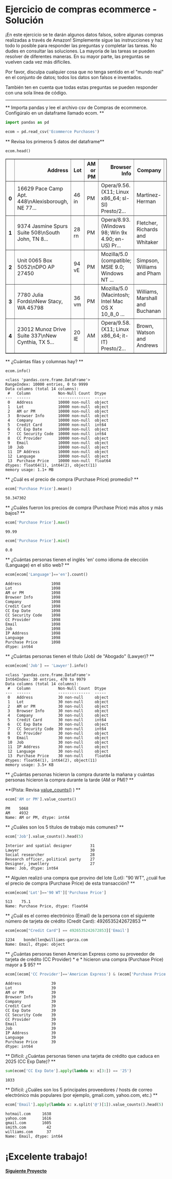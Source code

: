 # Ejercicio de compras ecommerce - Solución

¡En este ejercicio se te darán algunos datos falsos, sobre algunas compras realizadas a través de Amazon! Simplemente sigue las instrucciones y haz todo lo posible para responder las preguntas y completar las tareas. No dudes en consultar las soluciones. La mayoría de las tareas se pueden resolver de diferentes maneras. En su mayor parte, las preguntas se vuelven cada vez más difíciles.

Por favor, disculpa cualquier cosa que no tenga sentido en el "mundo real" en el conjunto de datos; todos los datos son falsos e inventados.

También ten en cuenta que todas estas preguntas se pueden responder con una sola línea de código.
____
** Importa pandas y lee el archivo csv de Compras de ecommerce. Configúralo en un dataframe llamado ecom. **


```python
import pandas as pd
```


```python
ecom = pd.read_csv('Ecommerce Purchases')
```

** Revisa los primeros 5 datos del dataframe**


```python
ecom.head()
```




<div>
<table border="1" class="dataframe">
  <thead>
    <tr style="text-align: right;">
      <th></th>
      <th>Address</th>
      <th>Lot</th>
      <th>AM or PM</th>
      <th>Browser Info</th>
      <th>Company</th>
      <th>Credit Card</th>
      <th>CC Exp Date</th>
      <th>CC Security Code</th>
      <th>CC Provider</th>
      <th>Email</th>
      <th>Job</th>
      <th>IP Address</th>
      <th>Language</th>
      <th>Purchase Price</th>
    </tr>
  </thead>
  <tbody>
    <tr>
      <th>0</th>
      <td>16629 Pace Camp Apt. 448\nAlexisborough, NE 77...</td>
      <td>46 in</td>
      <td>PM</td>
      <td>Opera/9.56.(X11; Linux x86_64; sl-SI) Presto/2...</td>
      <td>Martinez-Herman</td>
      <td>6011929061123406</td>
      <td>02/20</td>
      <td>900</td>
      <td>JCB 16 digit</td>
      <td>pdunlap@yahoo.com</td>
      <td>Scientist, product/process development</td>
      <td>149.146.147.205</td>
      <td>el</td>
      <td>98.14</td>
    </tr>
    <tr>
      <th>1</th>
      <td>9374 Jasmine Spurs Suite 508\nSouth John, TN 8...</td>
      <td>28 rn</td>
      <td>PM</td>
      <td>Opera/8.93.(Windows 98; Win 9x 4.90; en-US) Pr...</td>
      <td>Fletcher, Richards and Whitaker</td>
      <td>3337758169645356</td>
      <td>11/18</td>
      <td>561</td>
      <td>Mastercard</td>
      <td>anthony41@reed.com</td>
      <td>Drilling engineer</td>
      <td>15.160.41.51</td>
      <td>fr</td>
      <td>70.73</td>
    </tr>
    <tr>
      <th>2</th>
      <td>Unit 0065 Box 5052\nDPO AP 27450</td>
      <td>94 vE</td>
      <td>PM</td>
      <td>Mozilla/5.0 (compatible; MSIE 9.0; Windows NT ...</td>
      <td>Simpson, Williams and Pham</td>
      <td>675957666125</td>
      <td>08/19</td>
      <td>699</td>
      <td>JCB 16 digit</td>
      <td>amymiller@morales-harrison.com</td>
      <td>Customer service manager</td>
      <td>132.207.160.22</td>
      <td>de</td>
      <td>0.95</td>
    </tr>
    <tr>
      <th>3</th>
      <td>7780 Julia Fords\nNew Stacy, WA 45798</td>
      <td>36 vm</td>
      <td>PM</td>
      <td>Mozilla/5.0 (Macintosh; Intel Mac OS X 10_8_0 ...</td>
      <td>Williams, Marshall and Buchanan</td>
      <td>6011578504430710</td>
      <td>02/24</td>
      <td>384</td>
      <td>Discover</td>
      <td>brent16@olson-robinson.info</td>
      <td>Drilling engineer</td>
      <td>30.250.74.19</td>
      <td>es</td>
      <td>78.04</td>
    </tr>
    <tr>
      <th>4</th>
      <td>23012 Munoz Drive Suite 337\nNew Cynthia, TX 5...</td>
      <td>20 IE</td>
      <td>AM</td>
      <td>Opera/9.58.(X11; Linux x86_64; it-IT) Presto/2...</td>
      <td>Brown, Watson and Andrews</td>
      <td>6011456623207998</td>
      <td>10/25</td>
      <td>678</td>
      <td>Diners Club / Carte Blanche</td>
      <td>christopherwright@gmail.com</td>
      <td>Fine artist</td>
      <td>24.140.33.94</td>
      <td>es</td>
      <td>77.82</td>
    </tr>
  </tbody>
</table>
</div>



** ¿Cuántas filas y columnas hay? **


```python
ecom.info()
```

    <class 'pandas.core.frame.DataFrame'>
    RangeIndex: 10000 entries, 0 to 9999
    Data columns (total 14 columns):
     #   Column            Non-Null Count  Dtype  
    ---  ------            --------------  -----  
     0   Address           10000 non-null  object
     1   Lot               10000 non-null  object
     2   AM or PM          10000 non-null  object
     3   Browser Info      10000 non-null  object
     4   Company           10000 non-null  object
     5   Credit Card       10000 non-null  int64  
     6   CC Exp Date       10000 non-null  object
     7   CC Security Code  10000 non-null  int64  
     8   CC Provider       10000 non-null  object
     9   Email             10000 non-null  object
     10  Job               10000 non-null  object
     11  IP Address        10000 non-null  object
     12  Language          10000 non-null  object
     13  Purchase Price    10000 non-null  float64
    dtypes: float64(1), int64(2), object(11)
    memory usage: 1.1+ MB


** ¿Cuál es el precio de compra (Purchase Price) promedio? **


```python
ecom['Purchase Price'].mean()
```




    50.347302



** ¿Cuáles fueron los precios de compra (Purchase Price) más altos y más bajos? **


```python
ecom['Purchase Price'].max()
```




    99.99




```python
ecom['Purchase Price'].min()
```




    0.0



** ¿Cuántas personas tienen el inglés 'en' como idioma de elección (Language) en el sitio web? **


```python
ecom[ecom['Language']=='en'].count()
```




    Address             1098
    Lot                 1098
    AM or PM            1098
    Browser Info        1098
    Company             1098
    Credit Card         1098
    CC Exp Date         1098
    CC Security Code    1098
    CC Provider         1098
    Email               1098
    Job                 1098
    IP Address          1098
    Language            1098
    Purchase Price      1098
    dtype: int64



** ¿Cuántas personas tienen el título (Job) de "Abogado" (Lawyer)? **



```python
ecom[ecom['Job'] == 'Lawyer'].info()
```

    <class 'pandas.core.frame.DataFrame'>
    Int64Index: 30 entries, 470 to 9979
    Data columns (total 14 columns):
     #   Column            Non-Null Count  Dtype  
    ---  ------            --------------  -----  
     0   Address           30 non-null     object
     1   Lot               30 non-null     object
     2   AM or PM          30 non-null     object
     3   Browser Info      30 non-null     object
     4   Company           30 non-null     object
     5   Credit Card       30 non-null     int64  
     6   CC Exp Date       30 non-null     object
     7   CC Security Code  30 non-null     int64  
     8   CC Provider       30 non-null     object
     9   Email             30 non-null     object
     10  Job               30 non-null     object
     11  IP Address        30 non-null     object
     12  Language          30 non-null     object
     13  Purchase Price    30 non-null     float64
    dtypes: float64(1), int64(2), object(11)
    memory usage: 3.5+ KB


** ¿Cuántas personas hicieron la compra durante la mañana y cuántas personas hicieron la compra durante la tarde (AM or PM)? **

  **(Pista: Revisa [value_counts()](http://pandas.pydata.org/pandas-docs/stable/generated/pandas.Series.value_counts.html) ) **


```python
ecom['AM or PM'].value_counts()
```




    PM    5068
    AM    4932
    Name: AM or PM, dtype: int64



** ¿Cuáles son los 5 títulos de trabajo más comunes? **


```python
ecom['Job'].value_counts().head(5)
```




    Interior and spatial designer        31
    Lawyer                               30
    Social researcher                    28
    Research officer, political party    27
    Designer, jewellery                  27
    Name: Job, dtype: int64



** Alguien realizó una compra que provino del lote (Lot): "90 WT", ¿cuál fue el precio de compra (Purchase Price) de esta transacción? **


```python
ecom[ecom['Lot']=='90 WT']['Purchase Price']
```




    513    75.1
    Name: Purchase Price, dtype: float64



** ¿Cuál es el correo electrónico (Email) de la persona con el siguiente número de tarjeta de crédito (Credit Card): 4926535242672853 **


```python
ecom[ecom["Credit Card"] == 4926535242672853]['Email']
```




    1234    bondellen@williams-garza.com
    Name: Email, dtype: object



** ¿Cuántas personas tienen American Express como su proveedor de tarjeta de crédito (CC Provider) * e * hicieron una compra (Purchase Price) mayor a $ 95? **


```python
ecom[(ecom['CC Provider']=='American Express') & (ecom['Purchase Price']>95)].count()
```




    Address             39
    Lot                 39
    AM or PM            39
    Browser Info        39
    Company             39
    Credit Card         39
    CC Exp Date         39
    CC Security Code    39
    CC Provider         39
    Email               39
    Job                 39
    IP Address          39
    Language            39
    Purchase Price      39
    dtype: int64



** Difícil: ¿Cuántas personas tienen una tarjeta de crédito que caduca en 2025 (CC Exp Date)? **


```python
sum(ecom['CC Exp Date'].apply(lambda x: x[3:]) == '25')
```




    1033




** Difícil: ¿Cuáles son los 5 principales proveedores / hosts de correo electrónico más populares (por ejemplo, gmail.com, yahoo.com, etc.) **


```python
ecom['Email'].apply(lambda x: x.split('@')[1]).value_counts().head(5)
```




    hotmail.com     1638
    yahoo.com       1616
    gmail.com       1605
    smith.com         42
    williams.com      37
    Name: Email, dtype: int64



# ¡Excelente trabajo!

[**Siguiente Proyecto**](02%20Proyecto%20llamadas%20al%20911.ipynb)  
